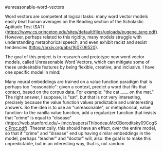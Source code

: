 #unreasonable-word-vectors

Word vectors are competent at logical tasks: many word vector models easily beat human averages on the Reading section of the Scholastic Aptitude Test (SAT) (https://www.cs.princeton.edu/sites/default/files/uploads/eugene_tang.pdf). However, perhaps related to this rigidity, many models struggle with understanding metaphorical speech, and even exhibit racist and sexist tendencies (https://arxiv.org/abs/1607.06520).
 
The goal of this project is to research and prototype new word vector models, called Unreasonable Word Vectors, which can mitigate some of these undesirable features by being flexible, creative, and inclusive. I have one specific model in mind:
 
Many neural embeddings are trained on a value function paradigm that is perhaps too "reasonable": given a context, predict a word that fits that context, based on the corpus data. For example: "the cat ____ on the mat." The right answer, I suppose, is "sat", but that is not very interesting, precisely because the value function values predictable and uninteresting answers. So the idea is to use an "unreasonable", or metaphorical, value function: to the vanilla value function, add a regularizer function that insists that "crime" is equal to "disease" (https://web.stanford.edu/~jlmcc/papers/ThibodeauMcCBoroditsky09CogSciProc.pdf). Theoretically, this should have an effect, over the entire model, so that if "crime" and "disease" end up having similar embeddings in the model, perhaps "teacher" and "doctor" will, also: the goal is to make this unpredictable, but in an interesting way, that is, not random.
